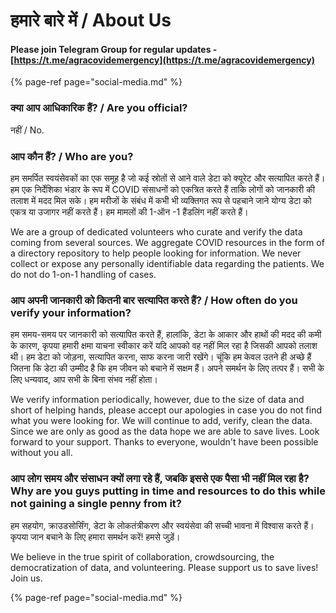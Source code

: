 # हमारे बारे में / About Us

#### Please join Telegram Group for regular updates - [https://t.me/agracovidemergency](https://t.me/agracovidemergency)

{% page-ref page="social-media.md" %}

### क्या आप आधिकारिक हैं? / Are you official?

नहीं / No.



### आप कौन हैं? / Who are you?

हम समर्पित स्वयंसेवकों का एक समूह है जो कई स्रोतों से आने वाले डेटा को क्यूरेट और सत्यापित करते हैं। हम एक निर्देशिका भंडार के रूप में COVID संसाधनों को एकत्रित करते हैं ताकि लोगों को जानकारी की तलाश में मदद मिल सके। हम मरीजों के संबंध में कभी भी व्यक्तिगत रूप से पहचाने जाने योग्य डेटा को एकत्र या उजागर नहीं करते हैं। हम मामलों की 1-ऑन -1 हैंडलिंग नहीं करते हैं।

We are a group of dedicated volunteers who curate and verify the data coming from several sources. We aggregate COVID resources in the form of a directory repository to help people looking for information. We never collect or expose any personally identifiable data regarding the patients. We do not do 1-on-1 handling of cases.



### आप अपनी जानकारी को कितनी बार सत्यापित करते हैं? / How often do you verify your information?

हम समय-समय पर जानकारी को सत्यापित करते हैं, हालांकि, डेटा के आकार और हाथों की मदद की कमी के कारण, कृपया हमारी क्षमा याचना स्वीकार करें यदि आपको वह नहीं मिल रहा है जिसकी आपको तलाश थी। हम डेटा को जोड़ना, सत्यापित करना, साफ करना जारी रखेंगे। चूंकि हम केवल उतने ही अच्छे हैं जितना कि डेटा की उम्मीद है कि हम जीवन को बचाने में सक्षम हैं। अपने समर्थन के लिए तत्पर हैं। सभी के लिए धन्यवाद, आप सभी के बिना संभव नहीं होता।

We verify information periodically, however, due to the size of data and short of helping hands, please accept our apologies in case you do not find what you were looking for. We will continue to add, verify, clean the data. Since we are only as good as the data hope we are able to save lives. Look forward to your support. Thanks to everyone, wouldn't have been possible without you all.



### आप लोग समय और संसाधन क्यों लगा रहे हैं, जबकि इससे एक पैसा भी नहीं मिल रहा है? Why are you guys putting in time and resources to do this while not gaining a single penny from it?

हम सहयोग, क्राउडसोर्सिंग, डेटा के लोकतंत्रीकरण और स्वयंसेवा की सच्ची भावना में विश्वास करते हैं। कृपया जान बचाने के लिए हमारा समर्थन करें! हमसे जुड़ें। 

We believe in the true spirit of collaboration, crowdsourcing, the democratization of data, and volunteering. Please support us to save lives! Join us.

{% page-ref page="social-media.md" %}


